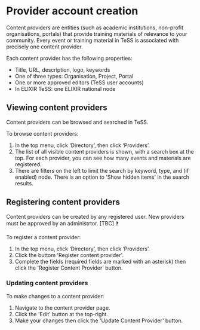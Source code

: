 # Provider account creation

Content providers are entities (such as academic institutions, non-profit organisations, portals) that provide training materials of relevance to your community. 
Every event or training material in TeSS is associated with precisely one content provider. 

Each content provider has the following properties:

* Title, URL, description, logo, keywords
* One of three types: Organisation, Project, Portal
* One or more approved editors (TeSS user accounts)
* In ELIXIR TeSS: one ELIXIR national node

## Viewing content providers
Content providers can be browsed and searched in TeSS.

To browse content providers:

1. In the top menu, click ‘Directory’, then click ‘Providers’.
2. The list of all visible content providers is shown, with a search box at the top. For each provider, you can see how many events and materials are registered. 
3. There are filters on the left to limit the search by keyword, type, and (if enabled) node. There is an option to 'Show hidden items' in the search results.

## Registering content providers

Content providers can be created by any registered user. 
New providers must be approved by an administrtor. [TBC] ❓

To register a content provider:

1. In the top menu, click ‘Directory’, then click ‘Providers’.
2. Click the buttom 'Register content provider'.
3. Complete the fields (required fields are marked with an asterisk) then click the  'Register Content Provider' button.

### Updating content providers

To make changes to a content provider:

1. Navigate to the content provider page.
2. Click the 'Edit' button at the top-right.
3. Make your changes then click the 'Update Content Provider' button.
